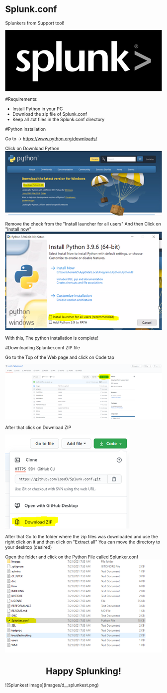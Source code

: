# Splunk.conf
Splunkers from Support tool! 

![Splunk image logo](Images/logo_splunk_black_high.png)

#Requirements:
- Install Python in your PC 
- Download the zip file of Splunk.conf
- Keep all .txt files in the Splunk.conf directory 

#Python installation 

Go to -> https://www.python.org/downloads/

Click on Download Python 
![Python Steps:1](Images/py1.PNG)

Remove the check from the "Install launcher for all users" And then Click on "Install now" 
![Python Steps:2](Images/py2.PNG)

With this, The python installation is complete! 

#Downloading Splunker.conf ZIP file

Go to the Top of the Web page and click on Code tap

![Zip download:1](Images/zip1.PNG)



After that click on Download ZIP 

![Zip download:2](Images/zip2.PNG)

After that Go to the folder where the zip files was downloaded and use the right click on it and then click on "Extract all"
You can move the directory to your desktop (desired) 

Open the folder and click on the Python File called Splunker.conf
![zip download:3](Images/zip4.PNG)


<h1 align="center">Happy Splunking! </h1> 
![Splunkest image](Images/d__splunkest.png)



